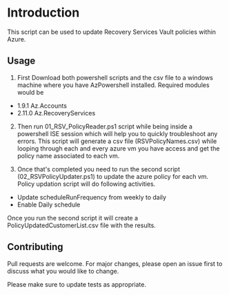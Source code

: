 # Introduction

This script can be used to update Recovery Services Vault policies within Azure. 

## Usage

1. First Download both powershell scripts and the csv file to a windows machine where you have AzPowershell installed. Required modules would be 

*  1.9.1      Az.Accounts 
* 2.11.0     Az.RecoveryServices

2. Then run 01_RSV_PolicyReader.ps1 script while being inside a powershell ISE session which will help you to quickly troubleshoot any errors. This script will generate a csv file (RSVPolicyNames.csv) while looping through each and every azure vm you have access and get the policy name associated to each vm. 

3. Once that's completed you need to run the second script (02_RSVPolicyUpdater.ps1) to update the azure policy for each vm. Policy updation script will do following activities.

* Update scheduleRunFrequency from weekly to daily
* Enable Daily schedule

Once you run the second script it will create a PolicyUpdatedCustomerList.csv file with the results. 



## Contributing
Pull requests are welcome. For major changes, please open an issue first to discuss what you would like to change.

Please make sure to update tests as appropriate.

## License
[MIT](https://choosealicense.com/licenses/mit/)